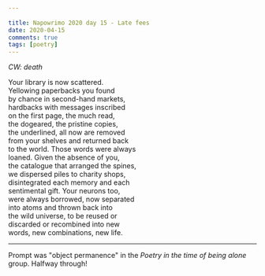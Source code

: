 ```yaml
---  
  
title: Napowrimo 2020 day 15 - Late fees  
date: 2020-04-15 
comments: true  
tags: [poetry]  
---  
```


<em>CW: death</em>  

Your library is now scattered.  
Yellowing paperbacks you found  
by chance in second-hand markets,  
hardbacks with messages inscribed  
on the first page, the much read,  
the dogeared, the pristine copies,  
the underlined, all now are removed  
from your shelves and returned back  
to the world. Those words were always  
loaned. Given the absence of you,  
the catalogue that arranged the spines,  
we dispersed piles to charity shops,  
disintegrated each memory and each  
sentimental gift. Your neurons too,  
were always borrowed, now separated  
into atoms and thrown back into  
the wild universe, to be reused or  
discarded or recombined into new  
words, new combinations, new life.  

***  

Prompt was "object permanence" in the <em>Poetry in the time of being alone</em> group. Halfway through!  
